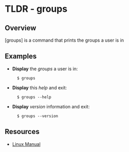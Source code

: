 TLDR - groups
==========

Overview
--------

[groups] is a command that prints the groups a user is in

Examples
--------

- **Display** the *groups* a user is in:

        $ groups

- **Display** this *help* and exit:

        $ groups --help

- **Display** *version* information and exit:

        $ groups --version

Resources
---------

- [Linux Manual](http://man7.org/linux/man-pages/man1/groups.1.html)
